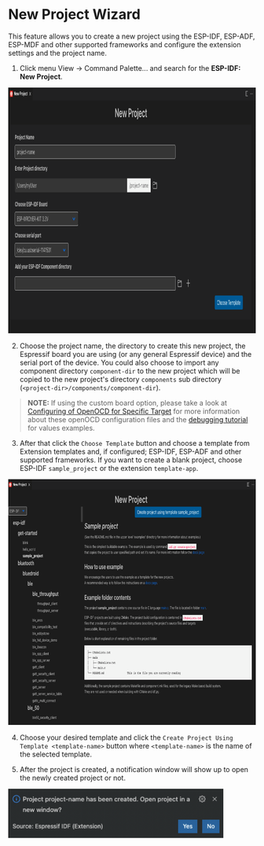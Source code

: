 # New Project Wizard

This feature allows you to create a new project using the ESP-IDF, ESP-ADF, ESP-MDF and other supported frameworks and configure the extension settings and the project name.

1. Click menu View -> Command Palette... and search for the **ESP-IDF: New Project**.

<p>
  <img src="../../media/tutorials/new_project/new_project_init.png" alt="New project wizard" height="500">
</p>

2. Choose the project name, the directory to create this new project, the Espressif board you are using (or any general Espressif device) and the serial port of the device. You could also choose to import any component directory `component-dir` to the new project which will be copied to the new project's directory `components` sub directory (`<project-dir>/components/component-dir`).

> **NOTE:** If using the custom board option, please take a look at [Configuring of OpenOCD for Specific Target](https://docs.espressif.com/projects/esp-idf/en/stable/esp32/api-guides/jtag-debugging/tips-and-quirks.html#configuration-of-openocd-for-specific-target) for more information about these openOCD configuration files and the [debugging tutorial](./debugging.md) for values examples.

3. After that click the `Choose Template` button and choose a template from Extension templates and, if configured; ESP-IDF, ESP-ADF and other supported frameworks. If you want to create a blank project, choose ESP-IDF `sample_project` or the extension `template-app`.

<p>
  <img src="../../media/tutorials/new_project/new_project_templates.png" alt="New project templates" height="500">
</p>

4. Choose your desired template and click the `Create Project Using Template <template-name>` button where `<template-name>` is the name of the selected template.

5. After the project is created, a notification window will show up to open the newly created project or not.

<p>
  <img src="../../media/tutorials/new_project/new_project_confirm.png" alt="New project templates" height="100">
</p>

